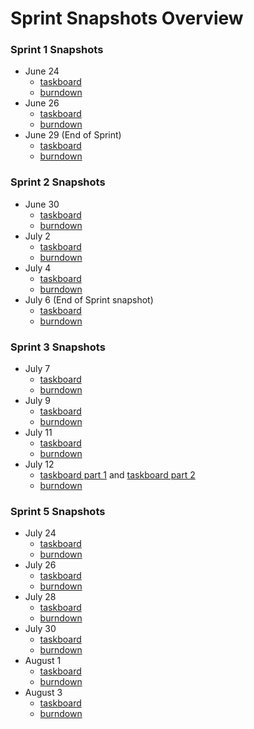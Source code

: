 # Sprint Snapshots Overview

### Sprint 1 Snapshots
- June 24
    - [taskboard](sprint1/wednesday_june_24_snapshot/taskboard_snapshot.png)
    - [burndown](sprint1/wednesday_june_24_snapshot/burndown_chart_snapshot.jpg)
- June 26
    - [taskboard](sprint1/friday_june_26_snapshot/taskboard_snapshot.png)
    - [burndown](sprint1/friday_june_26_snapshot/burndown_chart_snapshot.jpg)
- June 29 (End of  Sprint)
    - [taskboard](sprint1/monday_june_29_snapshot/taskboard_snapshot.png)
    - [burndown](sprint1/monday_june_29_snapshot/burndown_chart_snapshot.jpg)

### Sprint 2 Snapshots
- June 30
    - [taskboard](sprint2/tuesday_june_30_snapshot/taskboard_snapshot.png)
    - [burndown](sprint2/tuesday_june_30_snapshot/burndown_chart_snapshot.jpg)
- July 2
    - [taskboard](sprint2/thursday_july_2_snapshot/taskboard_snapshot.png)
    - [burndown](sprint2/thursday_july_2_snapshot/burndown_chart_snapshot.jpg)
- July 4
    - [taskboard](sprint2/saturday_july_4_snapshot/taskboard_snapshot.png)
    - [burndown](sprint2/saturday_july_4_snapshot/burndown_chart_snapshot.jpg)
- July 6 (End of Sprint snapshot)
    - [taskboard](sprint2/monday_july_6_snapshot/taskboard_snapshot.png)
    - [burndown](sprint2/monday_july_6_snapshot/burndown_chart_snapshot.jpg)

### Sprint 3 Snapshots
- July 7
    - [taskboard](sprint3/tuesday_july_7_snapshot/taskboard_snapshot.png)
    - [burndown](sprint3/tuesday_july_7_snapshot/burndown_chart_snapshot.jpg)
- July 9
    - [taskboard](sprint3/thursday_july_9_snapshot/taskboard_snapshot.png)
    - [burndown](sprint3/thursday_july_9_snapshot/burndown_chart_snapshot.jpg)
- July 11
    - [taskboard](sprint3/saturday_july_11_snapshot/taskboard_snapshot.png)
    - [burndown](sprint3/saturday_july_11_snapshot/burndown_chart_snapshot.jpg)
- July 12
    - [taskboard part 1](sprint3/sunday_july_12_snapshot/taskboard_snapshot1.png) and 
    [taskboard part 2](sprint3/sunday_july_12_snapshot/taskboard_snapshot2.png)
    - [burndown](sprint3/sunday_july_12_snapshot/burndown_chart_snapshot.jpg)
    
    
### Sprint 5 Snapshots
- July 24
    - [taskboard](sprint5/friday_july_24_snapshot/taskboard_snapshot.png)
    - [burndown](sprint5/friday_july_24_snapshot/burndown_chart_snapshot.png)
- July 26
    - [taskboard](sprint5/sunday_july_26_snapshot/taskboard_snapshot.png)
    - [burndown](sprint5/sunday_july_26_snapshot/burndown_chart_snapshot.png)
- July 28
    - [taskboard](sprint5/tuesday_july_28_snapshot/taskboard_snapshot.png)
    - [burndown](sprint5/tuesday_july_28_snapshot/burndown_chart_snapshot.png)
- July 30
    - [taskboard](sprint5/thursday_july_30_snapshot/taskboard_snapshot.png)
    - [burndown](sprint5/thursday_july_30_snapshot/burndown_chart_snapshot.png)
- August 1
    - [taskboard](sprint5/saturday_august_1_snapshot/taskboard_snapshot.png)
    - [burndown](sprint5/saturday_august_1_snapshot/burndown_chart_snapshot.png)
- August 3
    - [taskboard](sprint5/monday_august_3_snapshot/taskboard_snapshot.png)
    - [burndown](sprint5/monday_august_3_snapshot/burndown_chart_snapshot.png)
